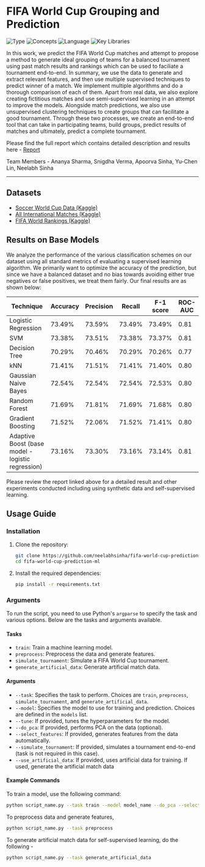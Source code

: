 # FIFA World Cup Grouping and Prediction

![Type](https://img.shields.io/badge/Type-Course_Project-yellow)
![Concepts](https://img.shields.io/badge/Concepts-Machine_Learning-blue)
![Language](https://img.shields.io/badge/Language-Python-red)
![Key Libraries](https://img.shields.io/badge/Libraries-Scikit_Learn,_Pandas-green)

In this work, we predict the FIFA World Cup matches and attempt to propose a method to generate ideal grouping of teams for a balanced tournament using past match results and rankings which can be used to faciliate a tournament end-to-end. In summary, we use the data to generate and extract relevant features, and then use multiple supervised techniques to predict winner of a match. We implement multiple algorithms and do a thorough comparison of each of them. Apart from real data, we also explore creating fictitious matches and use semi-supervised learning in an attempt to improve the models. Alongside match predictions, we also use unsupervised clustering techniques to create groups that can facilitate a good tournament. Through these two processes, we create an end-to-end tool that can take in participating teams, build groups, predict results of matches and ultimately, predict a complete tournament.

Please find the full report which contains detailed description and results here - [Report](https://neelabhsinha.github.io/gatech-cs-7641-project-page/)

Team Members - Ananya Sharma, Snigdha Verma, Apoorva Sinha, Yu-Chen Lin, Neelabh Sinha

---

## Datasets 

- [Soccer World Cup Data (Kaggle)](https://www.kaggle.com/datasets/shilongzhuang/soccer-world-cup-challenge/)
- [All International Matches (Kaggle)](https://www.kaggle.com/datasets/martj42/international-football-results-from-1872-to-2017?select=results.csv)
- [FIFA World Rankings (Kaggle)](https://www.kaggle.com/datasets/cashncarry/fifaworldranking)

## Results on Base Models

We analyze the performance of the various classification schemes on our dataset using all standard metrics of evaluating a supervised learning algorithm. We primarily want to optimize the accuracy of the prediction, but since we have a balanced dataset and no bias towards avoiding either true negatives or false positives, we treat them fairly. Our final results are as shown below:

| Technique          | Accuracy | Precision | Recall | F-1 score | ROC-AUC |
| ------------------ | -------- | --------- | ------ | --------- | ------- |
| Logistic Regression | 73.49%   | 73.59%    | 73.49% | 73.49%    | 0.81    |
| SVM                | 73.38%   | 73.51%    | 73.38% | 73.37%    | 0.81    |
| Decision Tree      | 70.29%   | 70.46%    | 70.29% | 70.26%    | 0.77    |
| kNN                | 71.41%   | 71.51%    | 71.41% | 71.40%    | 0.80    |
| Gaussian Naive Bayes        | 72.54%   | 72.54%    | 72.54% | 72.53%    | 0.80    |
| Random Forest                | 71.69%   | 71.81%    | 71.69% | 71.68%    | 0.80    |
| Gradient Boosting            | 71.52%   | 72.06%    | 71.52% | 71.41%    | 0.80    |
| Adaptive Boost (base model - logistic regression) | 73.16%   | 73.30%    | 73.16% | 73.14%    | 0.81    |

Please review the report linked above for a detailed result and other experiments conducted including using synthetic data and self-supervised learning.

## Usage Guide

### Installation

1. Clone the repository:

    ```sh
    git clone https://github.com/neelabhsinha/fifa-world-cup-prediction-ml.git
    cd fifa-world-cup-prediction-ml
    ```

2. Install the required dependencies:

    ```sh
    pip install -r requirements.txt
    ```

### Arguments

To run the script, you need to use Python's `argparse` to specify the task and various options. Below are the tasks and arguments available.

#### Tasks

- `train`: Train a machine learning model.
- `preprocess`: Preprocess the data and generate features.
- `simulate_tournament`: Simulate a FIFA World Cup tournament.
- `generate_artificial_data`: Generate artificial match data.

#### Arguments

- `--task`: Specifies the task to perform. Choices are `train`, `preprocess`, `simulate_tournament`, and `generate_artificial_data`.
- `--model`: Specifies the model to use for training and prediction. Choices are defined in the `models` list.
- `--tune`: If provided, tunes the hyperparameters for the model.
- `--do_pca`: If provided, performs PCA on the data (optional).
- `--select_features`: If provided, generates features from the data automatically.
- `--simulate_tournament`: If provided, simulates a tournament end-to-end (task is not required in this case).
- `--use_artificial_data`: If provided, uses artificial data for training. If used, generate the artificial match data

#### Example Commands

To train a model, use the following command:

```sh
python script_name.py --task train --model model_name --do_pca --select_features --use_artificial_data
```

To preprocess data and generate features, 

```sh
python script_name.py --task preprocess
```

To generate artificial match data for self-supervised learning, do the following -

```sh
python script_name.py --task generate_artificial_data
```

